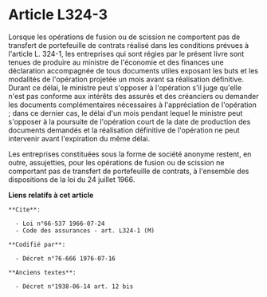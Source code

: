 # Article L324-3

Lorsque les opérations de fusion ou de scission ne comportent pas de transfert de portefeuille de contrats réalisé dans les
conditions prévues à l'article L. 324-1, les entreprises qui sont régies par le présent livre sont tenues de produire au
ministre de l'économie et des finances une déclaration accompagnée de tous documents utiles exposant les buts et les
modalités de l'opération projetée un mois avant sa réalisation définitive. Durant ce délai, le ministre peut s'opposer à
l'opération s'il juge qu'elle n'est pas conforme aux intérêts des assurés et des créanciers ou demander les documents
complémentaires nécessaires à l'appréciation de l'opération ; dans ce dernier cas, le délai d'un mois pendant lequel le
ministre peut s'opposer à la poursuite de l'opération court de la date de production des documents demandés et la réalisation
définitive de l'opération ne peut intervenir avant l'expiration du même délai.

Les entreprises constituées sous la forme de société anonyme restent, en outre, assujetties, pour les opérations de fusion ou
de scission ne comportant pas de transfert de portefeuille de contrats, à l'ensemble des dispositions de la loi du 24 juillet
1966.

**Liens relatifs à cet article**

	**Cite**:

	  - Loi n°66-537 1966-07-24
	  - Code des assurances - art. L324-1 (M)

	**Codifié par**:

	  - Décret n°76-666 1976-07-16

	**Anciens textes**:

	  - Décret n°1938-06-14 art. 12 bis
